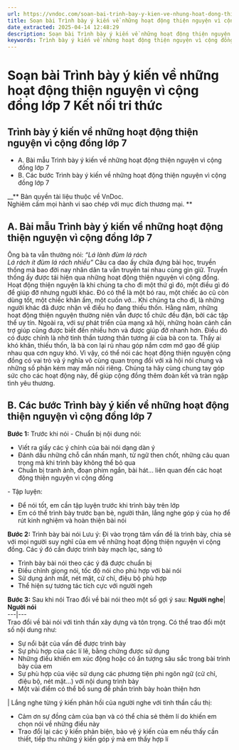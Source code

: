 ```yaml
---
url: https://vndoc.com/soan-bai-trinh-bay-y-kien-ve-nhung-hoat-dong-thien-nguyen-vi-cong-dong-268907
title: Soạn bài Trình bày ý kiến về những hoạt động thiện nguyện vì cộng đồng lớp 7 Kết nối tri thức - VnDoc.com
date_extracted: 2025-04-14 12:48:29
description: Soạn bài Trình bày ý kiến về những hoạt động thiện nguyện vì cộng đồng trang 101 lớp 7 nhằm giúp các em HS đạt kết quả tốt trong quá trình làm bài tập và học tập môn Ngữ văn lớp 7 sách Kết nối tri thức.
keywords: Trình bày ý kiến về những hoạt động thiện nguyện vì cộng đồng,Soạn bài Trình bày ý kiến về những hoạt động thiện nguyện vì cộng đồng,Soạn Trình bày ý kiến về những hoạt động thiện nguyện vì cộng đồng,Soạn văn 7 Trình bày ý kiến về những hoạt động thiện nguyện vì cộng đồng,Soạn Ngữ văn 7 Trình bày ý kiến về những hoạt động thiện nguyện vì cộng đồng,Soạn bài Trình bày ý kiến về những hoạt động thiện nguyện vì cộng đồng lớp 7,soạn văn 7,ngữ văn 7,văn 7,soan van 7,soạn văn lớp 7,ngữ văn lớp 7
---
```


# Soạn bài Trình bày ý kiến về những hoạt động thiện nguyện vì cộng đồng lớp 7 Kết nối tri thức
## **Trình bày ý kiến về những hoạt động thiện nguyện vì cộng đồng lớp 7**
  * A. Bài mẫu Trình bày ý kiến về những hoạt động thiện nguyện vì cộng đồng lớp 7
  * B. Các bước Trình bày ý kiến về những hoạt động thiện nguyện vì cộng đồng lớp 7

 __** Bản quyền tài liệu thuộc về VnDoc.   
Nghiêm cấm mọi hành vi sao chép với mục đích thương mại. **
## **A. Bài mẫu Trình bày ý kiến về những hoạt động thiện nguyện vì cộng đồng lớp 7**
Ông bà ta vẫn thường nói:
_“Lá lành đùm lá rách_  
 _Lá rách ít đùm lá rách nhiều”_
Câu ca dao ấy chứa đựng bài học, truyền thống mà bao đời nay nhân dân ta vẫn truyền tai nhau cùng gìn giữ. Truyền thống ấy được tái hiện qua những hoạt động thiện nguyện vì cộng đồng.
Hoạt động thiện nguyện là khi chúng ta cho đi một thứ gì đó, một điều gì đó để giúp đỡ nhưng người khác. Đó có thể là một bó rau, một chiếc áo cũ còn dùng tốt, một chiếc khăn ấm, một cuốn vở… Khi chúng ta cho đi, là những người khác đã được nhận về điều họ đang thiếu thốn.
Hằng năm, những hoạt động thiện nguyện thường niên vẫn được tổ chức đều đặn, bởi các tập thể uy tín. Ngoài ra, với sự phát triển của mạng xã hội, những hoàn cảnh cần trợ giúp cũng được biết đến nhiều hơn và được giúp đỡ nhanh hơn. Điều đó có được chính là nhờ tinh thần tương thân tương ái của bà con ta. Thấy ai khó khăn, thiếu thốn, là bà con lại rủ nhau góp nắm cơm mớ gạo để giúp nhau qua cơn nguy khó.
Vì vậy, có thể nói các hoạt động thiện nguyện cộng đồng có vai trò và ý nghĩa vô cùng quan trọng đối với xã hội nói chung và những số phận kém may mắn nói riêng. Chúng ta hãy cùng chung tay góp sức cho các hoạt động này, để giúp cộng đồng thêm đoàn kết và tràn ngập tình yêu thương.
## **B. Các bước Trình bày ý kiến về những hoạt động thiện nguyện vì cộng đồng lớp 7**
**Bước 1:** Trước khi nói
\- Chuẩn bị nội dung nói:
  * Viết ra giấy các ý chính của bài nói dạng dàn ý
  * Đánh dấu những chỗ cần nhấn mạnh, từ ngữ then chốt, những câu quan trọng mà khi trình bày không thể bỏ qua
  * Chuẩn bị tranh ảnh, đoạn phim ngắn, bài hát... liên quan đến các hoạt động thiện nguyện vì cộng đồng

\- Tập luyện:
  * Để nói tốt, em cần tập luyện trước khi trình bày trên lớp
  * Em có thể trình bày trước bạn bè, người thân, lắng nghe góp ý của họ để rút kinh nghiệm và hoàn thiện bài nói

**Bước 2:** Trình bày bài nói
Lưu ý:
Đi vào trọng tâm vấn đề là trình bày, chia sẻ với mọi người suy nghĩ của em về những hoạt động thiện nguyện vì cộng đồng. Các ý đó cần được trình bày mạch lạc, sáng tỏ
  * Trình bày bài nói theo các ý đã được chuẩn bị
  * Điều chỉnh giọng nói, tốc độ nói cho phù hợp với bài nói
  * Sử dụng ánh mắt, nét mặt, cử chỉ, điệu bộ phù hợp
  * Thể hiện sự tương tác tích cực với người ngeh

**Bước 3:** Sau khi nói
Trao đổi về bài nói theo một số gợi ý sau:
**Người nghe**| **Người nói**  
---|---  
Trao đổi về bài nói với tinh thần xây dựng và tôn trọng. Có thể trao đổi một số nội dung như:
  * Sự nổi bật của vấn đề được trình bày
  * Sự phù hợp của các lí lẽ, bằng chứng được sử dụng
  * Những điều khiến em xúc động hoặc có ấn tượng sâu sắc trong bài trình bày của em
  * Sự phù hợp của việc sử dụng các phương tiện phi ngôn ngữ \(cử chỉ, điệu bộ, nét mặt...\) với nội dung trình bày
  * Một vài điểm có thể bổ sung để phần trình bày hoàn thiện hơn

| Lắng nghe từng ý kiến phản hồi của người nghe với tinh thần cầu thị:
  * Cảm ơn sự đồng cảm của bạn và có thể chia sẻ thêm lí do khiến em chọn nói về những điều này
  * Trao đổi lại các ý kiến phản biện, bảo vệ ý kiến của em nếu thấy cần thiết, tiếp thu những ý kiến góp ý mà em thấy hợp lí

